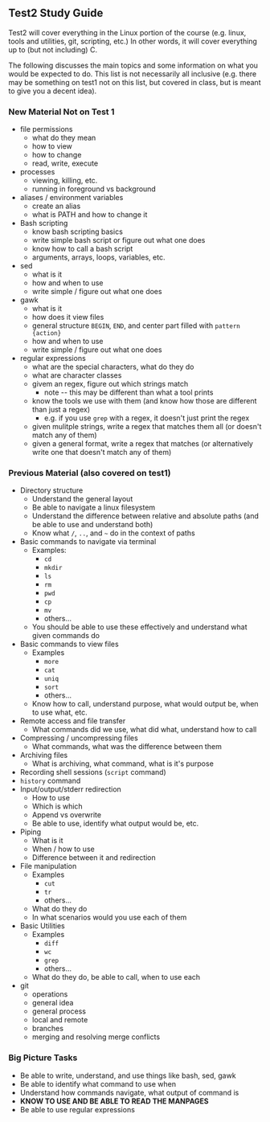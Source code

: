 ## Test2 Study Guide
Test2 will cover everything in the Linux portion of the course
(e.g. linux, tools and utilities, git, scripting, etc.)
In other words, it will cover everything up to (but not including) C.

The following discusses the main topics and some information on what you would be
expected to do.  This list is not necessarily all inclusive (e.g. there may
be something on test1 not on this list, but covered in class, but is
meant to give you a decent idea).

### New Material Not on Test 1
* file permissions
    * what do they mean
    * how to view
    * how to change
    * read, write, execute
* processes
    * viewing, killing, etc.
    * running in foreground vs background
* aliases / environment variables
    * create an alias
    * what is PATH and how to change it
* Bash scripting
    * know bash scripting basics
    * write simple bash script or figure out what one does
    * know how to call a bash script
    * arguments, arrays, loops, variables, etc.
* sed
    * what is it
    * how and when to use
    * write simple / figure out what one does
* gawk
    * what is it
    * how does it view files
    * general structure `BEGIN`, `END`, and center part filled with `pattern {action}`
    * how and when to use
    * write simple / figure out what one does
* regular expressions
    * what are the special characters, what do they do
    * what are character classes
    * givem an regex, figure out which strings match
        * note -- this may be different than what a tool prints
    * know the tools we use with them (and know how those are different than just a regex)
        * e.g. if you use `grep` with a regex, it doesn't just print the regex
    * given mulitple strings, write a regex that matches them all (or doesn't match any of them)
    * given a general format, write a regex that matches
      (or alternatively write one that doesn't match any of them)


### Previous Material (also covered on test1)
* Directory structure
    * Understand the general layout
    * Be able to navigate a linux filesystem
    * Understand the difference between relative and
      absolute paths (and be able to use and understand both)
    * Know what `/`, `..`, and `~` do in the context of paths
* Basic commands to navigate via terminal
    * Examples:
        * `cd`
        * `mkdir`
        * `ls`
        * `rm`
        * `pwd`
        * `cp`
        * `mv`
        * others...
    * You should be able to use these effectively and
      understand what given commands do
* Basic commands to view files
    * Examples
        * `more`
        * `cat`
        * `uniq`
        * `sort`
        * others...
    * Know how to call, understand purpose, what would output
      be, when to use what, etc.
* Remote access and file transfer
    * What commands did we use, what did what, understand
      how to call
* Compressing / uncompressing files
    * What commands, what was the difference between them
* Archiving files
    * What is archiving, what command, what is it's purpose
* Recording shell sessions (`script` command)
* `history` command
* Input/output/stderr redirection
    * How to use
    * Which is which
    * Append vs overwrite
    * Be able to use, identify what output would be, etc.
* Piping
    * What is it
    * When / how to use
    * Difference between it and redirection
* File manipulation
    * Examples
        * `cut`
        * `tr`
        * others...
    * What do they do
    * In what scenarios would you use each of them
* Basic Utilities
    * Examples
        * `diff`
        * `wc`
        * `grep`
        * others...
    * What do they do, be able to call, when to use each
* git
    * operations
    * general idea
    * general process 
    * local and remote
    * branches
    * merging and resolving merge conflicts


### Big Picture Tasks
* Be able to write, understand, and use things like bash, sed, gawk
* Be able to identify what command to use when
* Understand how commands navigate, what output of command is
* **KNOW TO USE AND BE ABLE TO READ THE MANPAGES**
* Be able to use regular expressions

